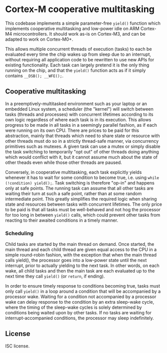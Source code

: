 # Cortex-M cooperative multitasking

This codebase implements a simple parameter-free `yield()` function which implements cooperative multitasking and low-power idle on ARM Cortex-M4 microcontrollers. It should work as-is on Cortex-M3, and can be adapted to work on Cortex-M0+.

This allows multiple concurrent threads of execution (tasks) to each be evaluated every time the chip wakes up from sleep due to an interrupt, without requiring all application code to be rewritten to use new APIs for existing functionality. Each task can largely pretend it is the only thing running on the chip, and that the `yield()` function acts as if it simply contains `__DSB(); __WFE();`.

## Cooperative multitasking

In a preemptively-multitasked environment such as your laptop or an embedded Linux system, a scheduler (the "kernel") will switch between tasks (threads and processes) with concurrent lifetimes according to its own logic regardless of where each task is in its execution. This allows progress to be made in all tasks in a seemingly parallel fashion, as if each were running on its own CPU. There are prices to be paid for this abstraction, mainly that threads which need to share state or resource with other threads must do so in a strictly thread-safe manner, via concurrency primitives such as mutexes. A given task can use a mutex or simply disable the task switching to temporarily "opt out" of other threads doing anything which would conflict with it, but it cannot assume much about the state of other theads even while those other threads are paused.

Conversely, in cooperative multitasking, each task explicitly yields whenever it has to wait for some condition to become true, i.e. using `while (!condition) yield();`. Task switching is therefore "op-in" and happens only at safe points. The running task can assume that all other tasks are waiting their turn at such a safe point, rather than at some random intermediate point. This greatly simplifies the required logic when sharing state and resources between tasks with concurrent lifetimes. The only price to be paid is that all tasks must be well-behaved and not hog the processor for too long in between `yield()` calls, which could prevent other tasks from reacting to their awaited conditions in a timely manner.

### Scheduling

Child tasks are started by the main thread on demand. Once started, the main thread and each child thread are given equal access to the CPU in a simple round-robin fashion, with the exception that when the main thread calls yield(), the processor goes into a low-power state until the next interrupt, prior to actually yielding to the next task. In other words, on each wake, all child tasks and then the main task are each evaluated up to the next time they call `yield()` (or `return`, if ending).

In order to ensure timely response to conditions becoming true, tasks must only call `yield()` in a loop around a condition that will be accompanied by a processor wake. Waiting for a condition not accompanied by a processor wake can delay response to the condition by an extra sleep-wake cycle, where the timing of the sleep-wake cycles is solely determined by conditions being waited upon by other tasks. If no tasks are waiting for interrupt-accompanied conditions, the processor may sleep indefinitely.

## License

ISC license.

